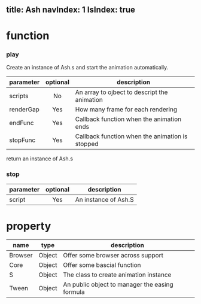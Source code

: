 title: Ash
navIndex: 1
IsIndex: true
---

# function

### play

Create an instance of Ash.s and start the animation automatically.

| parameter       | optional      | description                                       |
| ----------------|:-------------:| --------------------------------------------------|
| scripts         | No            | An array to ojbect to descript the animation      |
| renderGap       | Yes           | How many frame for each rendering                 |
| endFunc         | Yes           | Callback function when the animation ends         |
| stopFunc        | Yes           | Callback function when the animation is stopped   |

return an instance of Ash.s

### stop

| parameter       | optional      | description                                       |
| ----------------|:-------------:| --------------------------------------------------|
| script         | Yes            | An instance of Ash.S                              |

# property

| name            | type          | description                                       |
| ----------------|:-------------:| --------------------------------------------------|
| Browser         | Object        | Offer some browser across support                 |
| Core            | Object        | Offer some bascial function                       |
| S               | Object        | The class to create animation instance            |
| Tween           | Object        | An public object to manager the easing formula    |